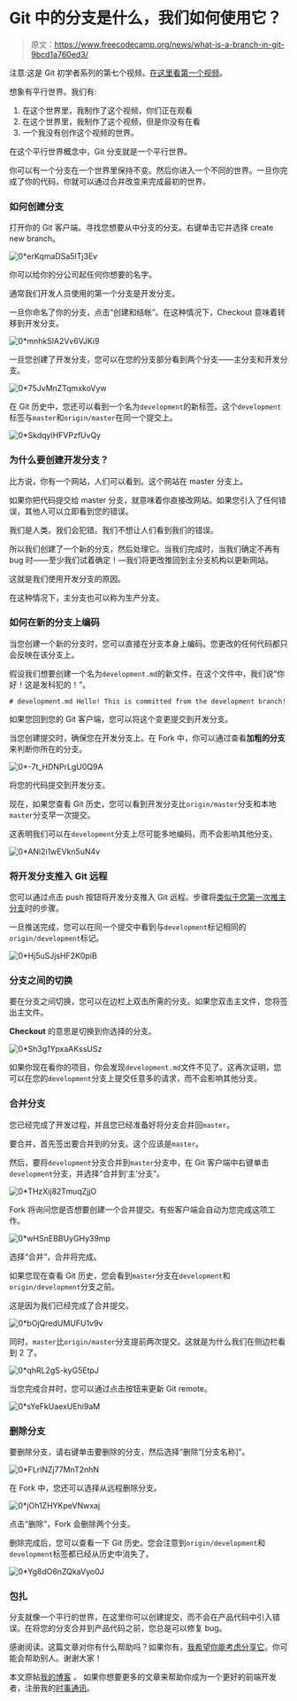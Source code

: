 # Git 中的分支是什么，我们如何使用它？

> 原文：<https://www.freecodecamp.org/news/what-is-a-branch-in-git-9bcd1a760ed3/>

注意:这是 Git 初学者系列的第七个视频。[在这里看第一个视频](https://zellwk.com/blog/setting-up-git)。

想象有平行世界。我们有:

1.  在这个世界里，我制作了这个视频，你们正在观看
2.  在这个世界里，我制作了这个视频，但是你没有在看
3.  一个我没有创作这个视频的世界。

在这个平行世界概念中，Git 分支就是一个平行世界。

你可以有一个分支在一个世界里保持不变。然后你进入一个不同的世界。一旦你完成了你的代码，你就可以通过合并改变来完成最初的世界。

### 如何创建分支

打开你的 Git 客户端。寻找您想要从中分支的分支。右键单击它并选择 create new branch。

![0*erKqmaDSa5ITj3Ev](img/a686a7555e5f253830ca10961b360039.png)

你可以给你的分公司起任何你想要的名字。

通常我们开发人员使用的第一个分支是开发分支。

一旦你命名了你的分支，点击“创建和结帐”。在这种情况下，Checkout 意味着转移到开发分支。

![0*mnhkSlA2Vv6VJKi9](img/8d7516992fabe5b145e76b82b4c0e0e8.png)

一旦您创建了开发分支，您可以在您的分支部分看到两个分支——主分支和开发分支。

![0*75JvMnZTqmxkoVyw](img/750bc69c59a106182040da1f448cae9a.png)

在 Git 历史中，您还可以看到一个名为`development`的新标签。这个`development`标签与`master`和`origin/master`在同一个提交上。

![0*SkdqylHFVPzfUvQy](img/fc85cd9a3274506b544c453e2feb6de6.png)

### 为什么要创建开发分支？

比方说，你有一个网站，人们可以看到。这个网站在 master 分支上。

如果你把代码提交给 master 分支，就意味着你直接改网站。如果您引入了任何错误，其他人可以立即看到您的错误。

我们是人类。我们会犯错。我们不想让人们看到我们的错误。

所以我们创建了一个新的分支，然后处理它。当我们完成时，当我们确定不再有 bug 时——至少我们试着确定！—我们将更改推回到主分支机构以更新网站。

这就是我们使用开发分支的原因。

在这种情况下，主分支也可以称为生产分支。

### 如何在新的分支上编码

当您创建一个新的分支时，您可以直接在分支本身上编码。您更改的任何代码都只会反映在该分支上。

假设我们想要创建一个名为`development.md`的新文件。在这个文件中，我们说“你好！这是发科犯的！”。

```
# development.md Hello! This is committed from the development branch!
```

如果您回到您的 Git 客户端，您可以将这个变更提交到开发分支。

当您创建提交时，确保您在开发分支上。在 Fork 中，你可以通过查看**加粗的分支**来判断你所在的分支。

![0*-7t_HDNPrLgU0Q9A](img/186a32ff0452e6eb0a7eb861b0760a97.png)

将您的代码提交到开发分支。

现在，如果您查看 Git 历史，您可以看到开发分支比`origin/master`分支和本地`master`分支早一次提交。

这表明我们可以在`development`分支上尽可能多地编码，而不会影响其他分支。

![0*ANi2i1wEVkn5uN4v](img/65807c767f43148e0c9ae98229eb25f7.png)

### 将开发分支推入 Git 远程

您可以通过点击 push 按钮将开发分支推入 Git 远程。步骤将[类似于您第一次推主分支](https://zellwk.com/blog/pushing-to-a-git-remote)时的步骤。

一旦推送完成，您可以在同一个提交中看到与`development`标记相同的`origin/development`标记。

![0*Hj5uSJjsHF2K0piB](img/9d699e7ce8ad440861744c6873622168.png)

### 分支之间的切换

要在分支之间切换，您可以在边栏上双击所需的分支。如果您双击主文件，您将签出主文件。

**Checkout** 的意思是切换到你选择的分支。

![0*Sh3g1YpxaAKssUSz](img/c876e4ad30fe24b61be4e4a35f98b521.png)

如果你现在看你的项目，你会发现`development.md`文件不见了。这再次证明，您可以在您的`development`分支上提交任意多的请求，而不会影响其他分支。

### 合并分支

您已经完成了开发过程，并且您已经准备好将分支合并回`master`。

要合并，首先签出要合并到的分支。这个应该是`master`。

然后，要将`development`分支合并到`master`分支中，在 Git 客户端中右键单击`development`分支，并选择“合并到‘主’分支”。

![0*THzXij82TmuqZjjO](img/de14fd423e2ce5e6f3cd270e2e91ff37.png)

Fork 将询问您是否想要创建一个合并提交。有些客户端会自动为您完成这项工作。

![0*wHSnEBBUyGHy39mp](img/07352ba175cb3f5df28f037c236c9f0c.png)

选择“合并”，合并将完成。

如果您现在查看 Git 历史，您会看到`master`分支在`development`和`origin/development`分支之前。

这是因为我们已经完成了合并提交。

![0*bOjQredUMUFU1v9v](img/d2109135fb4f0bc266e67aee7c6f862b.png)

同时，`master`比`origin/master`分支提前两次提交。这就是为什么我们在侧边栏看到 2 了。

![0*qhRL2gS-kyG5EtpJ](img/ac8de742021e4640fab18ab3295fae13.png)

当您完成合并时，您可以通过点击按钮来更新 Git remote。

![0*sYeFkUaexUEhi9aM](img/2af7d28afb108f5e7880444d31a76126.png)

### 删除分支

要删除分支，请右键单击要删除的分支，然后选择“删除“[分支名称]”。

![0*FLrlNZj77MnT2nhN](img/0e26c330176a3689c3ca90ec799af40d.png)

在 Fork 中，您还可以选择从远程删除分支。

![0*jOh1ZHYKpeVNwxaj](img/4343a7119e3034f0d7c91e92fb987279.png)

点击“删除”，Fork 会删除两个分支。

删除完成后，您可以查看一下 Git 历史。您会注意到`origin/development`和`development`标签都已经从历史中消失了。

![0*Yg8dO6nZQkaVyo0J](img/7c28c237c3424d48c74fe48fbb9d2b05.png)

### 包扎

分支就像一个平行的世界，在这里你可以创建提交，而不会在产品代码中引入错误。在将您的分支合并到产品代码之前，您总是可以修复 bug。

感谢阅读。这篇文章对你有什么帮助吗？如果你有，[我希望你能考虑分享它](http://twitter.com/share?text=What%20is%20a%20branch%20in%20Git%3F%20by%20@zellwk%20?%20&url=https://zellwk.com/blog/git-branch/&hashtags=)。你可能会帮助别人。谢谢大家！

本文原帖[我的博客](https://zellwk.com/blog/git-branch) *。*
如果你想要更多的文章来帮助你成为一个更好的前端开发者，注册我的[时事通讯](https://zellwk.com/)。